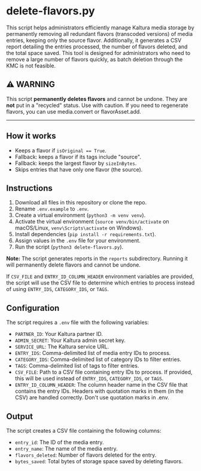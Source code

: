 # delete-flavors.py

This script helps administrators efficiently manage Kaltura media storage by permanently removing all redundant flavors (transcoded versions) of media entries, keeping only the source flavor. Additionally, it generates a CSV report detailing the entries processed, the number of flavors deleted, and the total space saved. This tool is designed for administrators who need to remove a large number of flavors quickly, as batch deletion through the KMC is not feasible.

## ⚠️ WARNING

This script **permanently deletes flavors** and cannot be undone. They are **not** put in a "recycled" status. Use with caution. If you need to regenerate flavors, you can use media.convert or flavorAsset.add. 

---

## How it works

- Keeps a flavor if `isOriginal == True`.
- Fallback: keeps a flavor if its tags include "source".
- Fallback: keeps the largest flavor by `sizeInBytes`.
- Skips entries that have only one flavor (the source).

## Instructions

1. Download all files in this repository or clone the repo.
2. Rename `.env.example` to `.env`.
3. Create a virtual environment (`python3 -m venv venv`).
4. Activate the virtual environment (`source venv/bin/activate` on macOS/Linux, `venv\Scripts\activate` on Windows).
5. Install dependencies (`pip install -r requirements.txt`).
6. Assign values in the `.env` file for your environment.
7. Run the script (`python3 delete-flavors.py`).

**Note:** The script generates reports in the `reports` subdirectory. Running it will permanently delete flavors and cannot be undone.

If `CSV_FILE` and `ENTRY_ID_COLUMN_HEADER` environment variables are provided, the script will use the CSV file to determine which entries to process instead of using `ENTRY_IDS`, `CATEGORY_IDS`, or `TAGS`.

## Configuration

The script requires a `.env` file with the following variables:

- `PARTNER_ID`: Your Kaltura partner ID.
- `ADMIN_SECRET`: Your Kaltura admin secret key.
- `SERVICE_URL`: The Kaltura service URL.
- `ENTRY_IDS`: Comma-delimited list of media entry IDs to process.
- `CATEGORY_IDS`: Comma-delimited list of category IDs to filter entries.
- `TAGS`: Comma-delimited list of tags to filter entries.
- `CSV_FILE`: Path to a CSV file containing entry IDs to process. If provided, this will be used instead of `ENTRY_IDS`, `CATEGORY_IDS`, or `TAGS`.
- `ENTRY_ID_COLUMN_HEADER`: The column header name in the CSV file that contains the entry IDs. Headers with quotation marks in them (in the CSV) are handled correctly. Don't use quotation marks in .env.

## Output

The script creates a CSV file containing the following columns:

- `entry_id`: The ID of the media entry.
- `entry_name`: The name of the media entry.
- `flavors_deleted`: Number of flavors deleted for the entry.
- `bytes_saved`: Total bytes of storage space saved by deleting flavors.